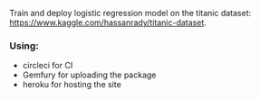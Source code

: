Train and deploy logistic regression model on the titanic dataset: https://www.kaggle.com/hassanrady/titanic-dataset. 
### Using: 
- circleci for CI 
- Gemfury for uploading the package 
- heroku for hosting the site
